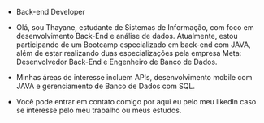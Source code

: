 - Back-end Developer 
  
- Olá, sou Thayane, estudante de Sistemas de Informação, com foco em desenvolvimento Back-End e análise de dados.
Atualmente, estou participando de um Bootcamp especializado em back-end com JAVA,
além de estar realizando duas especializações pela empresa Meta: Desenvolvedor Back-End e Engenheiro de Banco de Dados.

- Minhas áreas de interesse incluem APIs, desenvolvimento mobile com JAVA e gerenciamento de Banco de Dados com SQL.

- Você pode entrar em contato comigo por aqui eu pelo meu likedln caso se interesse pelo meu trabalho ou meus estudos.

<!---
thayanezz/thayanezz is a ✨ special ✨ repository because its `README.md` (this file) appears on your GitHub profile.
You can click the Preview link to take a look at your changes.
--->
